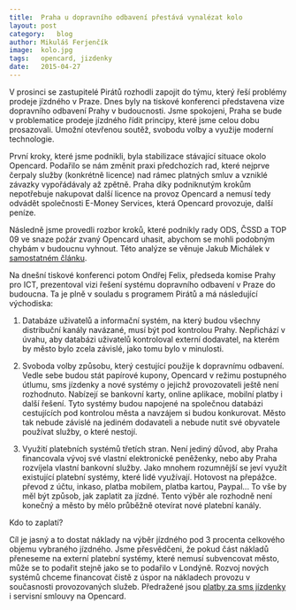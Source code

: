 ```yaml
---
title:	Praha u dopravního odbavení přestává vynalézat kolo
layout:	post
category:	blog
author:	Mikuláš Ferjenčík
image:	kolo.jpg
tags:	opencard, jizdenky
date:	2015-04-27
---
```


V prosinci se zastupitelé Pirátů rozhodli zapojit do týmu, který řeší problémy prodeje jízdného v Praze. Dnes byly na tiskové konferenci představena vize dopravního odbavení Prahy v budoucnosti. Jsme spokojeni, Praha se bude v problematice prodeje jízdného řídit principy, které jsme celou dobu prosazovali. Umožní otevřenou soutěž, svobodu volby a využije moderní technologie. 

První kroky, které jsme podnikli, byla stabilizace stávající situace okolo Opencard. Podařilo se nám změnit praxi předchozích rad, které nejprve čerpaly služby (konkrétně licence) nad rámec platných smluv a vzniklé závazky vypořádávaly až zpětně. Praha díky podniknutým krokům nepotřebuje nakupovat další licence na provoz Opencard a nemusí tedy odvádět společnosti E-Money Services, která Opencard provozuje, další peníze. 

Následně jsme provedli rozbor kroků, které podnikly rady ODS, ČSSD a TOP 09 ve snaze požár zvaný Opencard uhasit, abychom se mohli podobným chybám v budoucnu vyhnout. Této analýze se věnuje Jakub Michálek v [samostatném článku](http://praha.pirati.cz/haseni-opencard.html). 

Na dnešní tiskové konferenci potom Ondřej Felix, předseda komise Prahy pro ICT, prezentoval vizi řešení systému dopravního odbavení v Praze do budoucna. Ta je plně v souladu s programem Pirátů a má následující východiska:

1. Databáze uživatelů a informační systém, na který budou všechny distribuční kanály navázané, musí být pod kontrolou Prahy. Nepřichází v úvahu, aby databázi uživatelů kontroloval externí dodavatel, na kterém by město bylo zcela závislé, jako tomu bylo v minulosti. 

2. Svoboda volby způsobu, který cestující použije k dopravnímu odbavení. Vedle sebe budou stát papírové kupony, Opencard v režimu postupného útlumu, sms jízdenky a nové systémy o jejichž provozovateli ještě není rozhodnuto. Nabízejí se bankovní karty, online aplikace, mobilní platby i další řešení. Tyto systémy budou napojené na společnou databázi cestujících pod kontrolou města a navzájem si budou konkurovat. Město tak nebude závislé na jediném dodavateli a nebude nutit své obyvatele používat služby, o které nestojí. 

3. Využití platebních systémů třetích stran. Není jediný důvod, aby Praha financovala vývoj své vlastní elektronické peněženky, nebo aby Praha rozvíjela vlastní bankovní služby. Jako mnohem rozumnější se jeví využít existující platební systémy, které lidé využívají. Hotovost na přepážce. převod z účtu, inkaso, platba mobilem, platba kartou, Paypal... To vše by měl být způsob, jak zaplatit za jízdné. Tento výběr ale rozhodně není konečný a město by mělo průběžně otevírat nové platební kanály. 

Kdo to zaplatí?

Cíl je jasný a to dostat náklady na výběr jízdného pod 3 procenta celkového objemu vybraného jízdného. Jsme přesvědčeni, že pokud část nákladů přeneseme na externí platební systémy, které nemusí subvencovat město, může se to podařit stejně jako se to podařilo v Londýně. Rozvoj nových systémů chceme financovat čistě z úspor na nákladech provozu v současnosti provozovaných služeb. Předražené jsou [platby za sms jízdenky](http://praha.pirati.cz/sms-jizdenky.html) i servisní smlouvy na Opencard. 






